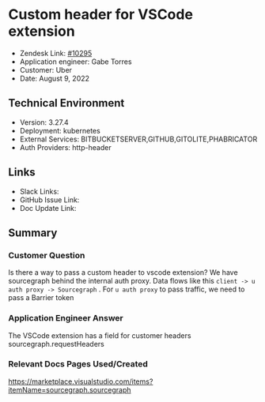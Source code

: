 
# Custom header for VSCode extension <!-- Ticket Title  Hint: include keywords to make it searchable -->

- Zendesk Link: [#10295](https://sourcegraph.zendesk.com/agent/tickets/10295)
- Application engineer: Gabe Torres
- Customer: Uber <!-- Redact if this contains personally identifying information -->
- Date: August 9, 2022

<!-- Data populated from integration, speak to Ben Gordon or Michael Bali if not working -->
<!-- During Internal team trial, fill missing data manually (we are waiting for all data to sync) -->

## Technical Environment
- Version: 3.27.4​
- Deployment: kubernetes
- External Services: BITBUCKETSERVER,GITHUB,GITOLITE,PHABRICATOR
- Auth Providers: http-header


## Links
<!-- Data for application engineer manual entry -->
- Slack Links:
- GitHub Issue Link:
- Doc Update Link:

## Summary
### Customer Question
Is there a way to pass a custom header to vscode extension? We have sourcegraph behind the internal auth proxy. Data flows like this `client -> u auth proxy -> Sourcegraph` . For `u auth proxy` to pass traffic, we need to pass a Barrier token

### Application Engineer Answer
The VSCode extension has a field for customer headers sourcegraph.requestHeaders

### Relevant Docs Pages Used/Created
https://marketplace.visualstudio.com/items?itemName=sourcegraph.sourcegraph

<!-- Once complete, upload a copy to https://github.com/sourcegraph/support-tools-internal/tree/main/resolved-tickets as a .md file -->
<!-- Name the file 10295.md -->
